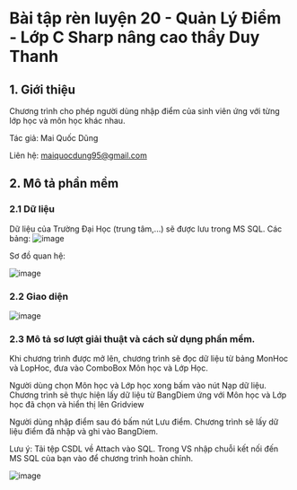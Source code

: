 # Bài tập rèn luyện 20 - Quản Lý Điểm - Lớp C Sharp nâng cao thầy Duy Thanh
## 1. Giới thiệu
Chương trình cho phép người dùng nhập điểm của sinh viên ứng với từng lớp học và môn học khác nhau.

Tác giả: Mai Quốc Dũng

Liên hệ: maiquocdung95@gmail.com

## 2. Mô tả phần mềm
### 2.1 Dữ liệu
Dữ liệu của Trường Đại Học (trung tâm,...) sẽ được lưu trong MS SQL.
Các bảng:
![image](https://user-images.githubusercontent.com/94212972/159919884-9d588ba2-342a-488a-a36c-39820d88a0c7.png)

Sơ đồ quan hệ:

![image](https://user-images.githubusercontent.com/94212972/159924183-4b7b70cf-3d39-4f77-9609-ac2b690a71e6.png)

### 2.2 Giao diện

![image](https://user-images.githubusercontent.com/94212972/159921356-aba59bea-7b7b-4db7-9558-f6f2e43ce047.png)

### 2.3 Mô tả sơ lượt giải thuật và cách sử dụng phần mềm.
Khi chương trình được mở lên, chương trình sẽ đọc dữ liệu từ bảng MonHoc và LopHoc, đưa vào ComboBox Môn học và Lớp Học.

Người dùng chọn Môn học và Lớp học xong bấm vào nút Nạp dữ liệu. Chương trình sẽ thực hiện lấy dữ liệu từ BangDiem ứng với Môn học và Lớp học đã chọn và hiển thị lên Gridview

Người dùng nhập điểm sau đó bấm nút Lưu điểm. Chương trình sẽ lấy dữ liệu điểm đã nhập và ghi vào BangDiem.

Lưu ý: Tải tệp CSDL về Attach vào SQL. Trong VS nhập chuỗi kết nối đến MS SQL của bạn vào để chương trình hoàn chỉnh.

![image](https://user-images.githubusercontent.com/94212972/159921008-d602e57d-b2b3-49e2-b055-df8241e37778.png)
